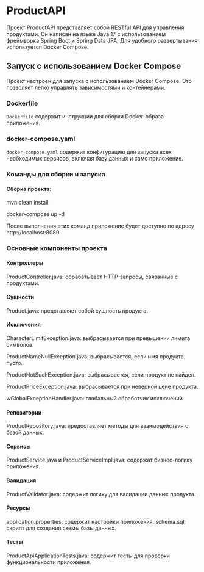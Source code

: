 # ProductAPI

Проект ProductAPI представляет собой RESTful API для управления продуктами. Он написан на языке Java 17 с использованием фреймворка Spring Boot и Spring Data JPA. Для удобного развертывания используется Docker Compose.

## Запуск с использованием Docker Compose

Проект настроен для запуска с использованием Docker Compose. Это позволяет легко управлять зависимостями и контейнерами.

### Dockerfile

`Dockerfile` содержит инструкции для сборки Docker-образа приложения.

### docker-compose.yaml

`docker-compose.yaml` содержит конфигурацию для запуска всех необходимых сервисов, включая базу данных и само приложение.

### Команды для сборки и запуска

#### Сборка проекта:

mvn clean install

docker-compose up -d

После выполнения этих команд приложение будет доступно по адресу http://localhost:8080.

### Основные компоненты проекта
#### Контроллеры
ProductController.java: обрабатывает HTTP-запросы, связанные с продуктами.
#### Сущности
Product.java: представляет собой сущность продукта.
#### Исключения

CharacterLimitException.java: выбрасывается при превышении лимита символов.

ProductNameNullException.java: выбрасывается, если имя продукта пусто.

ProductNotSuchException.java: выбрасывается, если продукт не найден.

ProductPriceException.java: выбрасывается при неверной цене продукта.

wGlobalExceptionHandler.java: глобальный обработчик исключений.
#### Репозитории
ProductRepository.java: предоставляет методы для взаимодействия с базой данных.
#### Сервисы
ProductService.java и ProductServiceImpl.java: содержат бизнес-логику приложения.
#### Валидация
ProductValidator.java: содержит логику для валидации данных продукта.
#### Ресурсы
application.properties: содержит настройки приложения.
schema.sql: скрипт для создания схемы базы данных.
#### Тесты
ProductApiApplicationTests.java: содержит тесты для проверки функциональности приложения.